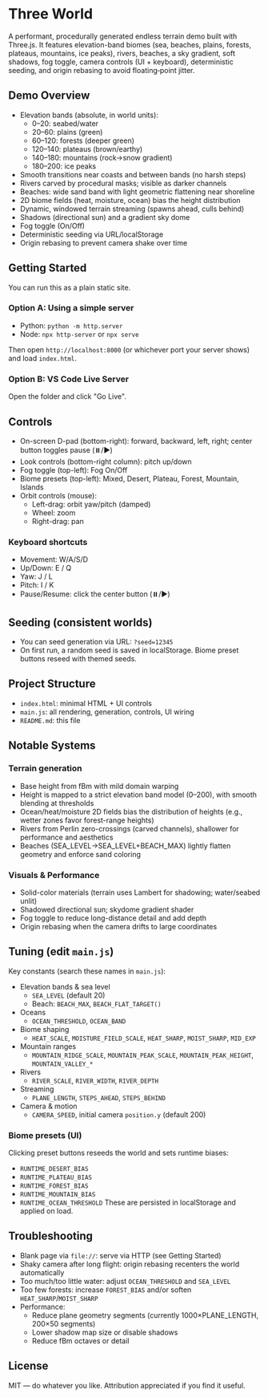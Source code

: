 # Three World

A performant, procedurally generated endless terrain demo built with Three.js. It features elevation-band biomes (sea, beaches, plains, forests, plateaus, mountains, ice peaks), rivers, beaches, a sky gradient, soft shadows, fog toggle, camera controls (UI + keyboard), deterministic seeding, and origin rebasing to avoid floating‑point jitter.

## Demo Overview
- Elevation bands (absolute, in world units):
  - 0–20: seabed/water
  - 20–60: plains (green)
  - 60–120: forests (deeper green)
  - 120–140: plateaus (brown/earthy)
  - 140–180: mountains (rock→snow gradient)
  - 180–200: ice peaks
- Smooth transitions near coasts and between bands (no harsh steps)
- Rivers carved by procedural masks; visible as darker channels
- Beaches: wide sand band with light geometric flattening near shoreline
- 2D biome fields (heat, moisture, ocean) bias the height distribution
- Dynamic, windowed terrain streaming (spawns ahead, culls behind)
- Shadows (directional sun) and a gradient sky dome
- Fog toggle (On/Off)
- Deterministic seeding via URL/localStorage
- Origin rebasing to prevent camera shake over time

## Getting Started
You can run this as a plain static site.

### Option A: Using a simple server
- Python: `python -m http.server`
- Node: `npx http-server` or `npx serve`

Then open `http://localhost:8000` (or whichever port your server shows) and load `index.html`.

### Option B: VS Code Live Server
Open the folder and click "Go Live".

## Controls
- On-screen D-pad (bottom-right): forward, backward, left, right; center button toggles pause (⏸️/▶️)
- Look controls (bottom-right column): pitch up/down
- Fog toggle (top-left): Fog On/Off
- Biome presets (top-left): Mixed, Desert, Plateau, Forest, Mountain, Islands
- Orbit controls (mouse):
  - Left-drag: orbit yaw/pitch (damped)
  - Wheel: zoom
  - Right-drag: pan

### Keyboard shortcuts
- Movement: W/A/S/D
- Up/Down: E / Q
- Yaw: J / L
- Pitch: I / K
- Pause/Resume: click the center button (⏸️/▶️)

## Seeding (consistent worlds)
- You can seed generation via URL: `?seed=12345`
- On first run, a random seed is saved in localStorage. Biome preset buttons reseed with themed seeds.

## Project Structure
- `index.html`: minimal HTML + UI controls
- `main.js`: all rendering, generation, controls, UI wiring
- `README.md`: this file

## Notable Systems
### Terrain generation
- Base height from fBm with mild domain warping
- Height is mapped to a strict elevation band model (0–200), with smooth blending at thresholds
- Ocean/heat/moisture 2D fields bias the distribution of heights (e.g., wetter zones favor forest-range heights)
- Rivers from Perlin zero-crossings (carved channels), shallower for performance and aesthetics
- Beaches (SEA_LEVEL→SEA_LEVEL+BEACH_MAX) lightly flatten geometry and enforce sand coloring

### Visuals & Performance
- Solid-color materials (terrain uses Lambert for shadowing; water/seabed unlit)
- Shadowed directional sun; skydome gradient shader
- Fog toggle to reduce long-distance detail and add depth
- Origin rebasing when the camera drifts to large coordinates

## Tuning (edit `main.js`)
Key constants (search these names in `main.js`):
- Elevation bands & sea level
  - `SEA_LEVEL` (default 20)
  - Beach: `BEACH_MAX`, `BEACH_FLAT_TARGET()`
- Oceans
  - `OCEAN_THRESHOLD`, `OCEAN_BAND`
- Biome shaping
  - `HEAT_SCALE`, `MOISTURE_FIELD_SCALE`, `HEAT_SHARP`, `MOIST_SHARP`, `MID_EXP`
- Mountain ranges
  - `MOUNTAIN_RIDGE_SCALE`, `MOUNTAIN_PEAK_SCALE`, `MOUNTAIN_PEAK_HEIGHT`, `MOUNTAIN_VALLEY_*`
- Rivers
  - `RIVER_SCALE`, `RIVER_WIDTH`, `RIVER_DEPTH`
- Streaming
  - `PLANE_LENGTH`, `STEPS_AHEAD`, `STEPS_BEHIND`
- Camera & motion
  - `CAMERA_SPEED`, initial camera `position.y` (default 200)

### Biome presets (UI)
Clicking preset buttons reseeds the world and sets runtime biases:
- `RUNTIME_DESERT_BIAS`
- `RUNTIME_PLATEAU_BIAS`
- `RUNTIME_FOREST_BIAS`
- `RUNTIME_MOUNTAIN_BIAS`
- `RUNTIME_OCEAN_THRESHOLD`
These are persisted in localStorage and applied on load.

## Troubleshooting
- Blank page via `file://`: serve via HTTP (see Getting Started)
- Shaky camera after long flight: origin rebasing recenters the world automatically
- Too much/too little water: adjust `OCEAN_THRESHOLD` and `SEA_LEVEL`
- Too few forests: increase `FOREST_BIAS` and/or soften `HEAT_SHARP`/`MOIST_SHARP`
- Performance:
  - Reduce plane geometry segments (currently 1000×PLANE_LENGTH, 200×50 segments)
  - Lower shadow map size or disable shadows
  - Reduce fBm octaves or detail

## License
MIT — do whatever you like. Attribution appreciated if you find it useful. 